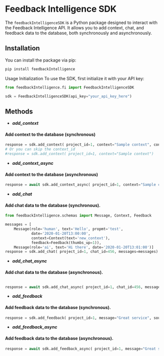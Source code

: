 # Feedback Intelligence SDK

The `feedbackIntelligenceSDK` is a Python package designed to interact with the Feedback Intelligence API. It allows you
to add context, chat, and feedback data to the database, both synchronously and asynchronously.

## Installation

You can install the package via pip:

```bash
pip install feedbackIntelligence
```

Usage
Initialization
To use the SDK, first initialize it with your API key:

```python
from feedbackIntelligence.fi import FeedbackIntelligenceSDK

sdk = FeedbackIntelligenceSDK(api_key="your_api_key_here")
```

## Methods

- ***add_context***

#### Add context to the database (synchronous)

```python
response = sdk.add_context( project_id=1, context="Sample context", context_id=123)
# Or you can skip the context_id
#response = sdk.add_context( project_id=1, context="Sample context")

```

- ***add_context_async***

#### Add context to the database (asynchronous)

```python
response = await sdk.add_context_async( project_id=1, context="Sample context", context_id=123)
```

- ***add_chat***

#### Add chat data to the database (synchronous).

```python
from feedbackIntelligence.schemas import Message, Context, Feedback

messages = [
    Message(role='human', text='Hello', propmt='test', 
            date='2020-01-20T13:00:00',
            context=Context(text='new_context'),
            feedback=Feedback(thumbs_up=1)), 
    Message(role='ai', text='Hi there', date='2020-01-20T13:01:00')]
response = sdk.add_chat( project_id=1, chat_id=456, messages=messages)
```

- ***add_chat_async***

#### Add chat data to the database (asynchronous).

```python

response = await sdk.add_chat_async( project_id=1, chat_id=456, messages=messages)
```

- ***add_feedback***

#### Add feedback data to the database (synchronous).

```python
response = sdk.add_feedback( project_id=1, message="Great service", source="email")
```

- ***add_feedback_async***

#### Add feedback data to the database (asynchronous).

```python
response = await sdk.add_feedback_async( project_id=1, message="Great service", source="survey")
```

